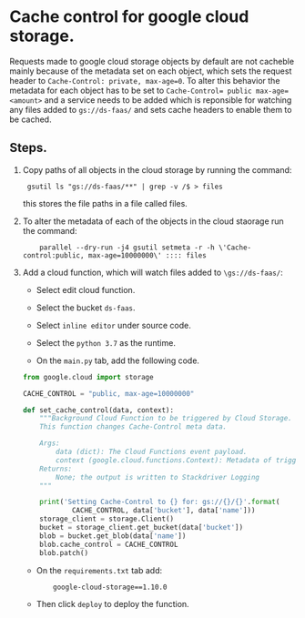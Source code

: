 # Cache control for google cloud storage.

Requests made to google cloud storage objects by default are not cacheble mainly because of the metadata set on each object, which sets the request header to `Cache-Control: private, max-age=0`. To alter this behavior the metadata for each object has to be set to `Cache-Control= public max-age=<amount>` and a service needs to be added which is reponsible for watching any files added to `gs://ds-faas/` and sets cache headers to enable them to be cached.

## Steps.

1. Copy paths of all objects in the cloud storage by running the command:

        gsutil ls "gs://ds-faas/**" | grep -v /$ > files

    this stores the file paths in a file called files.

2. To alter the metadata of each of the objects in the cloud staorage run the command:

    ```
        parallel --dry-run -j4 gsutil setmeta -r -h \'Cache-control:public, max-age=10000000\' :::: files
    ```

3. Add a cloud function, which will watch files added to `\gs://ds-faas/`:

    * Select edit cloud function.

    * Select the bucket `ds-faas`.

    * Select `inline editor` under source code.

    * Select the `python 3.7` as the runtime.

    * On the `main.py` tab, add the following code.


    ```python
    from google.cloud import storage

    CACHE_CONTROL = "public, max-age=10000000"

    def set_cache_control(data, context):
        """Background Cloud Function to be triggered by Cloud Storage.
        This function changes Cache-Control meta data.

        Args:
            data (dict): The Cloud Functions event payload.
            context (google.cloud.functions.Context): Metadata of triggering event.
        Returns:
            None; the output is written to Stackdriver Logging
        """

        print('Setting Cache-Control to {} for: gs://{}/{}'.format(
                CACHE_CONTROL, data['bucket'], data['name']))
        storage_client = storage.Client()
        bucket = storage_client.get_bucket(data['bucket'])
        blob = bucket.get_blob(data['name'])
        blob.cache_control = CACHE_CONTROL
        blob.patch()

    ```

    * On the `requirements.txt` tab add:

        ```
            google-cloud-storage==1.10.0
        ```


    * Then click `deploy` to deploy the function.



    


